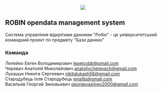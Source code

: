 <p align="center">
  <img src="./assets/readme-header.png"/>
</p>

## ROBIN opendata management system
Система управління відкрітими данними "Робін" - це університетський командний проект по предмету "Бази данних"

### Команда
Лепейко Евген Володимирович [lepeicobb@gmail.com](mailto:lepeicobb@gmail.com)\
Черевач Анатолій Миколайович [anatoliycherevach@gmail.com](mailto:anatoliycherevach@gmail.com)\
Лукашук Никита Сергеевич [nikitalukash56@gmail.com](mailto:nikitalukash56@gmail.com)\
Стародубець Ілля Стародубець [mrqillp@gmail.com](mailto:mrqillp@gmail.com)\
Васильев Георгий Зиновьевич [georgevasilyev2000@gmail.com](mailto:georgevasilyev2000@gmail.com)